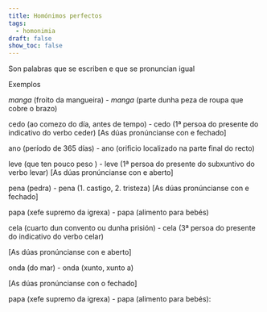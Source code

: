 ```yaml
---
title: Homónimos perfectos
tags:
  - homonimia
draft: false
show_toc: false
---
```

Son palabras que se escriben e que se pronuncian igual 

Exemplos

*manga* (froito da mangueira) - *manga* (parte dunha peza de roupa que cobre o brazo)


cedo (ao comezo do día, antes de tempo) - cedo (1ª persoa do presente do indicativo do verbo ceder)
 \[As dúas pronúncianse con e fechado]

ano (período de 365 días) - ano (orificio localizado na parte final do recto)


leve (que ten pouco peso ) - leve (1ª persoa do presente do subxuntivo do verbo levar)
 \[As dúas pronúncianse con e aberto]

pena (pedra) - pena (1. castigo, 2. tristeza)
\[As dúas pronúncianse con e fechado]

papa (xefe supremo da igrexa) - papa (alimento para bebés)


cela (cuarto dun convento ou dunha prisión) - cela (3ª persoa do presente do indicativo do verbo celar)

 \[As dúas pronúncianse con e aberto]


onda (do mar) - onda (xunto, xunto a)

\[As dúas pronúncianse con o fechado]

papa (xefe supremo da igrexa) - papa (alimento para bebés):